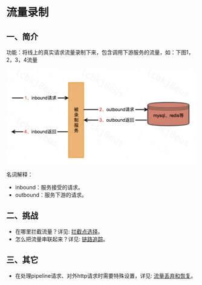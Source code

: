 # 流量录制

## 一、简介

功能：将线上的真实请求流量录制下来，包含调用下游服务的流量，如：下图1，2，3，4流量

![recorder](../images/recorder.png)

名词解释：

* inbound：服务接受的请求。
* outbound：服务下游的请求。

## 二、挑战

* 在哪里拦截流量？详见: [拦截点选择](./recorder-choose.md)。
* 怎么把流量串联起来？详见: [链路追踪](./recorder-trace.md)。

## 三、其它

* 在处理pipeline请求、对外http请求时需要特殊设置，详见: [流量丢弃和恢复](./recorder-discard_recover.md)。
